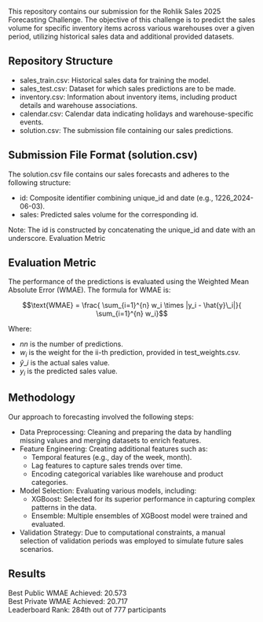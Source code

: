 This repository contains our submission for the Rohlik Sales 2025 Forecasting Challenge. The objective of this challenge is to predict the sales volume for specific inventory items across various warehouses over a given period, utilizing historical sales data and additional provided datasets.

## Repository Structure

* sales_train.csv: Historical sales data for training the model.
* sales_test.csv: Dataset for which sales predictions are to be made.
* inventory.csv: Information about inventory items, including product details and warehouse associations.
* calendar.csv: Calendar data indicating holidays and warehouse-specific events.
* solution.csv: The submission file containing our sales predictions.

## Submission File Format (solution.csv)

The solution.csv file contains our sales forecasts and adheres to the following structure:

* id: Composite identifier combining unique_id and date (e.g., 1226_2024-06-03).
* sales: Predicted sales volume for the corresponding id.

Note: The id is constructed by concatenating the unique_id and date with an underscore.
Evaluation Metric

## Evaluation Metric
The performance of the predictions is evaluated using the Weighted Mean Absolute Error (WMAE). The formula for WMAE is:

$$\text{WMAE} = \frac{ \sum_{i=1}^{n} w_i \times |y_i - \hat{y}\_i|}{ \sum_{i=1}^{n} w_i}$$

Where:

* $nn$ is the number of predictions.
* $w_i​$ is the weight for the ii-th prediction, provided in test_weights.csv.
* $\hat{y}\_i$​ is the actual sales value.
* $y_i$ is the predicted sales value.

## Methodology

Our approach to forecasting involved the following steps:

* Data Preprocessing: Cleaning and preparing the data by handling missing values and merging datasets to enrich features.
* Feature Engineering: Creating additional features such as:
    * Temporal features (e.g., day of the week, month).
    * Lag features to capture sales trends over time.
    * Encoding categorical variables like warehouse and product categories.
* Model Selection: Evaluating various models, including:
    * XGBoost: Selected for its superior performance in capturing complex patterns in the data.
    * Ensemble: Multiple ensembles of XGBoost model were trained and evaluated.
* Validation Strategy: Due to computational constraints, a manual selection of validation periods was employed to simulate future sales scenarios.

## Results

 Best Public WMAE Achieved: 20.573  
 Best Private WMAE Achieved: 20.717    
 Leaderboard Rank: 284th out of 777 participants
